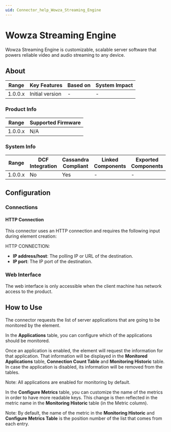 ```yaml
---
uid: Connector_help_Wowza_Streaming_Engine
---
```


# Wowza Streaming Engine

Wowza Streaming Engine is customizable, scalable server software that powers reliable video and audio streaming to any device.

## About

| Range     | Key Features     | Based on     | System Impact     |
|-----------|------------------|--------------|-------------------|
| 1.0.0.x   | Initial version  | -            | -                 |

### Product Info

| Range     | Supported Firmware     |
|-----------|------------------------|
| 1.0.0.x   | N/A                    |

### System Info

| Range     | DCF Integration     | Cassandra Compliant     | Linked Components     | Exported Components     |
|-----------|---------------------|-------------------------|-----------------------|-------------------------|
| 1.0.0.x   | No                  | Yes                     | -                     | -                       |

## Configuration

### Connections

#### HTTP Connection

This connector uses an HTTP connection and requires the following input during element creation:

HTTP CONNECTION:

- **IP address/host**: The polling IP or URL of the destination.
- **IP port**: The IP port of the destination.

### Web Interface

The web interface is only accessible when the client machine has network access to the product.

## How to Use

The connector requests the list of server applications that are going to be monitored by the element.

In the **Applications** table, you can configure which of the applications should be monitored.

Once an application is enabled, the element will request the information for that application. That information will be displayed in the **Monitored Applications** table, **Connection Count Table** and **Monitoring Historic** table. In case the application is disabled, its information will be removed from the tables.

Note: All applications are enabled for monitoring by default.

In the **Configure Metrics** table, you can customize the name of the metrics in order to have more readable keys. This change is then reflected in the metric name in the **Monitoring Historic** table (in the Metric column).

Note: By default, the name of the metric in the **Monitoring Historic** and **Configure Metrics Table** is the position number of the list that comes from each entry.
